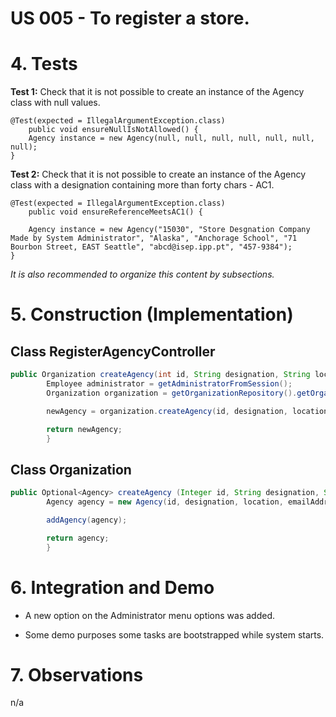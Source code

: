 # US 005 - To register a store.

# 4. Tests 

**Test 1:** Check that it is not possible to create an instance of the Agency class with null values. 

	@Test(expected = IllegalArgumentException.class)
		public void ensureNullIsNotAllowed() {
		Agency instance = new Agency(null, null, null, null, null, null, null);
	}
	

**Test 2:** Check that it is not possible to create an instance of the Agency class with a designation containing more than forty chars - AC1. 

	@Test(expected = IllegalArgumentException.class)
		public void ensureReferenceMeetsAC1() {
		
		Agency instance = new Agency("15030", "Store Desgnation Company Made by System Administrator", "Alaska", "Anchorage School", "71 Bourbon Street, EAST Seattle", "abcd@isep.ipp.pt", "457-9384");
	}


*It is also recommended to organize this content by subsections.* 

# 5. Construction (Implementation)


## Class RegisterAgencyController 

```java
public Organization createAgency(int id, String designation, String location, String emailAddress, String phoneNumber) {
        Employee administrator = getAdministratorFromSession();
        Organization organization = getOrganizationRepository().getOrganizationByAdministrator(administrator);

        newAgency = organization.createAgency(id, designation, location, emailAddress, phoneNumber, administrator);

        return newAgency;
        }
```


## Class Organization

```java
public Optional<Agency> createAgency (Integer id, String designation, String location, String emailAddress, String phoneNumber, Employee administrator){
        Agency agency = new Agency(id, designation, location, emailAddress, phoneNumber, administrator);

        addAgency(agency);

        return agency;
        }
```

# 6. Integration and Demo 

* A new option on the Administrator menu options was added.

* Some demo purposes some tasks are bootstrapped while system starts.


# 7. Observations

n/a






